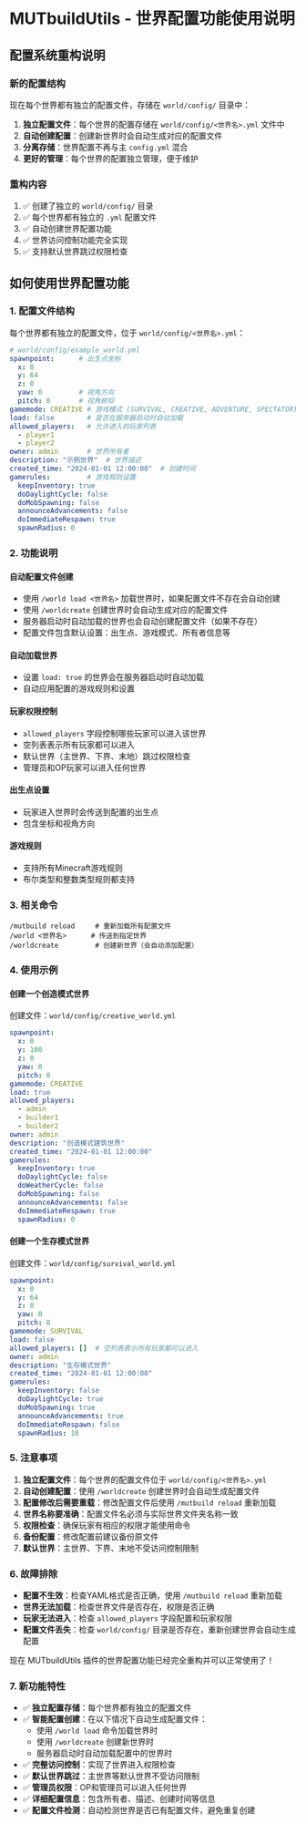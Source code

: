 # MUTbuildUtils - 世界配置功能使用说明

## 配置系统重构说明

### 新的配置结构
现在每个世界都有独立的配置文件，存储在 `world/config/` 目录中：
1. **独立配置文件**：每个世界的配置存储在 `world/config/<世界名>.yml` 文件中
2. **自动创建配置**：创建新世界时会自动生成对应的配置文件
3. **分离存储**：世界配置不再与主 `config.yml` 混合
4. **更好的管理**：每个世界的配置独立管理，便于维护

### 重构内容
1. ✅ 创建了独立的 `world/config/` 目录
2. ✅ 每个世界都有独立的 `.yml` 配置文件
3. ✅ 自动创建世界配置功能
4. ✅ 世界访问控制功能完全实现
5. ✅ 支持默认世界跳过权限检查

## 如何使用世界配置功能

### 1. 配置文件结构
每个世界都有独立的配置文件，位于 `world/config/<世界名>.yml`：

```yaml
# world/config/example_world.yml
spawnpoint:      # 出生点坐标
  x: 0
  y: 64
  z: 0
  yaw: 0         # 视角方向
  pitch: 0       # 视角俯仰
gamemode: CREATIVE # 游戏模式 (SURVIVAL, CREATIVE, ADVENTURE, SPECTATOR)
load: false        # 是否在服务器启动时自动加载
allowed_players:   # 允许进入的玩家列表
  - player1
  - player2
owner: admin       # 世界所有者
description: "示例世界"  # 世界描述
created_time: "2024-01-01 12:00:00"  # 创建时间
gamerules:         # 游戏规则设置
  keepInventory: true
  doDaylightCycle: false
  doMobSpawning: false
  announceAdvancements: false
  doImmediateRespawn: true
  spawnRadius: 0
```

### 2. 功能说明

#### 自动配置文件创建
- 使用 `/world load <世界名>` 加载世界时，如果配置文件不存在会自动创建
- 使用 `/worldcreate` 创建世界时会自动生成对应的配置文件
- 服务器启动时自动加载的世界也会自动创建配置文件（如果不存在）
- 配置文件包含默认设置：出生点、游戏模式、所有者信息等

#### 自动加载世界
- 设置 `load: true` 的世界会在服务器启动时自动加载
- 自动应用配置的游戏规则和设置

#### 玩家权限控制
- `allowed_players` 字段控制哪些玩家可以进入该世界
- 空列表表示所有玩家都可以进入
- 默认世界（主世界、下界、末地）跳过权限检查
- 管理员和OP玩家可以进入任何世界

#### 出生点设置
- 玩家进入世界时会传送到配置的出生点
- 包含坐标和视角方向

#### 游戏规则
- 支持所有Minecraft游戏规则
- 布尔类型和整数类型规则都支持

### 3. 相关命令

```
/mutbuild reload     # 重新加载所有配置文件
/world <世界名>      # 传送到指定世界
/worldcreate         # 创建新世界（会自动添加配置）
```

### 4. 使用示例

#### 创建一个创造模式世界
创建文件：`world/config/creative_world.yml`
```yaml
spawnpoint:
  x: 0
  y: 100
  z: 0
  yaw: 0
  pitch: 0
gamemode: CREATIVE
load: true
allowed_players:
  - admin
  - builder1
  - builder2
owner: admin
description: "创造模式建筑世界"
created_time: "2024-01-01 12:00:00"
gamerules:
  keepInventory: true
  doDaylightCycle: false
  doWeatherCycle: false
  doMobSpawning: false
  announceAdvancements: false
  doImmediateRespawn: true
  spawnRadius: 0
```

#### 创建一个生存模式世界
创建文件：`world/config/survival_world.yml`
```yaml
spawnpoint:
  x: 0
  y: 64
  z: 0
  yaw: 0
  pitch: 0
gamemode: SURVIVAL
load: false
allowed_players: []  # 空列表表示所有玩家都可以进入
owner: admin
description: "生存模式世界"
created_time: "2024-01-01 12:00:00"
gamerules:
  keepInventory: false
  doDaylightCycle: true
  doMobSpawning: true
  announceAdvancements: true
  doImmediateRespawn: false
  spawnRadius: 10
```

### 5. 注意事项

1. **独立配置文件**：每个世界的配置文件位于 `world/config/<世界名>.yml`
2. **自动创建配置**：使用 `/worldcreate` 创建世界时会自动生成配置文件
3. **配置修改后需要重载**：修改配置文件后使用 `/mutbuild reload` 重新加载
4. **世界名称要准确**：配置文件名必须与实际世界文件夹名称一致
5. **权限检查**：确保玩家有相应的权限才能使用命令
6. **备份配置**：修改配置前建议备份原文件
7. **默认世界**：主世界、下界、末地不受访问控制限制

### 6. 故障排除

- **配置不生效**：检查YAML格式是否正确，使用 `/mutbuild reload` 重新加载
- **世界无法加载**：检查世界文件是否存在，权限是否正确
- **玩家无法进入**：检查 `allowed_players` 字段配置和玩家权限
- **配置文件丢失**：检查 `world/config/` 目录是否存在，重新创建世界会自动生成配置

现在 MUTbuildUtils 插件的世界配置功能已经完全重构并可以正常使用了！

### 7. 新功能特性

- ✅ **独立配置存储**：每个世界都有独立的配置文件
- ✅ **智能配置创建**：在以下情况下自动生成配置文件：
  - 使用 `/world load` 命令加载世界时
  - 使用 `/worldcreate` 创建新世界时
  - 服务器启动时自动加载配置中的世界时
- ✅ **完整访问控制**：实现了世界进入权限检查
- ✅ **默认世界跳过**：主世界等默认世界不受访问限制
- ✅ **管理员权限**：OP和管理员可以进入任何世界
- ✅ **详细配置信息**：包含所有者、描述、创建时间等信息
- ✅ **配置文件检测**：自动检测世界是否已有配置文件，避免重复创建